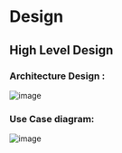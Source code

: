 # Design
## High Level Design
### Architecture Design :
![image](https://user-images.githubusercontent.com/80737226/114980233-c8c5cd00-9ea9-11eb-8db1-5bdf46faec1e.png)

### Use Case diagram:
![image](https://user-images.githubusercontent.com/80737226/114987420-c3b94b80-9eb2-11eb-8953-0eb0cf89cf77.png)
